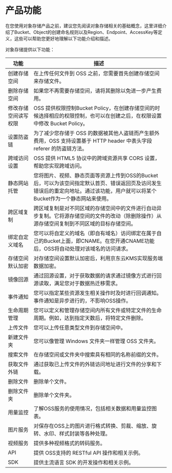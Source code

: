 # 产品功能

在您使用对象存储产品之前，建议您先阅读对象存储相关的基础概念，这里详细介绍了Bucket、Object的创建命名规则以及Region、Endpoint、AccessKey等定义，这些可以帮助您更好地理解以下功能介绍和描述。

对象存储提供以下功能：

|功能|描述|
|-|-|
|创建存储空间|在上传任何文件到 OSS 之前，您需要首先创建存储空间来存储文件。|
|删除存储空间|如果您不再需要存储空间，请将其删除以免进一步产生费用。|
|修改存储空间读写权限| OSS 提供权限控制Bucket Policy，在创建存储空间的时候选择相应的权限控制，也可以在创建之后，在权限设置中修改 Bucket Policy。|
|设置防盗链|为了减少您存储于 OSS 的数据被其他人盗链而产生额外费用，OSS 支持设置基于 HTTP header 中表头字段 referer 的防盗链方法。|
|跨域访问设置|OSS 提供 HTML5 协议中的跨域资源共享 CORS 设置，帮助您实现跨域访问。|
|静态网站托管|您将图片、视频、静态页面等资源上传到OSS的Bucket后，可以为该空间指定默认首页、错误返回页及访问发生错误后的重定向地址。通过该功能，用户就可以将某个Bucket作为一个静态网站来使用。|
|跨区域复制|跨区域复制是对不同区域的存储空间中的文件进行自动异步复制。它将源存储空间的文件的改动（除删除操作）从源存储空间复制到不同区域的目标存储空间。|
|绑定自定义域名|您可以将自定义的域名（即自有域名）访问绑定在属于自己的Bucket上面，即CNAME。在您开通CNAME功能后，OSS将自动处理对该域名的访问请求。|
|存储空间默认加密|对存储空间设置默认加密后，利用京东云KMS实现服务端数据加密。|
|镜像回源|通过回源设置，对于获取数据的请求通过镜像方式进行回源读取，满足您对于数据热迁移需求。|
|事件通知|您可以指定某些资源发生相关操作时及时进行回调通知。事件通知是异步进行的，不影响OSS操作。|
|生命周期管理|您可以定义和管理存储空间内所有文件或特定文件的生命周期。例如，达到指定天数后，将特定文件删除。|
|上传文件|您可以上传任意类型文件到存储空间中。|
|新建文件夹|您可以像管理 Windows 文件夹一样管理 OSS 文件夹。|
|搜索文件|在存储空间或文件夹中搜索具有相同的名称前缀的文件。|
|获取文件外链|通过获取已上传文件的外链访问地址进行文件的分享和下载。|
|删除文件|删除单个文件。|
|删除文件夹|删除单个文件夹。|
|用量监控|了解OSS服务的使用情况，包括相关数据和用量监控图表。|
|图片服务|对保存在OSS上的图片进行格式转换、剪裁、缩放、旋转、水印、样式封装等各种处理。|
|视频服务|提供多种视频格式的转码服务。|
|API|提供 OSS支持的 RESTful API 操作和相关示例。|
|SDK|提供主流语言 SDK 的开发操作和相关示例。|
